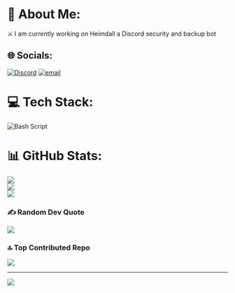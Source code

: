 # 💫 About Me:
⚔️ I am currently working on Heimdall a Discord security and backup bot


## 🌐 Socials:
[![Discord](https://img.shields.io/badge/Discord-%237289DA.svg?logo=discord&logoColor=white)](https://discord.gg/discord.gg/ncshosting) [![email](https://img.shields.io/badge/Email-D14836?logo=gmail&logoColor=white)](mailto:gvol@ncshosting.org) 

# 💻 Tech Stack:
![Bash Script](https://img.shields.io/badge/bash_script-%23121011.svg?style=for-the-badge&logo=gnu-bash&logoColor=white)
# 📊 GitHub Stats:
![](https://github-readme-stats.vercel.app/api?username=Gvolexe&theme=aura&hide_border=false&include_all_commits=true&count_private=true)<br/>
![](https://nirzak-streak-stats.vercel.app/?user=Gvolexe&theme=aura&hide_border=false)<br/>
![](https://github-readme-stats.vercel.app/api/top-langs/?username=Gvolexe&theme=aura&hide_border=false&include_all_commits=true&count_private=true&layout=compact)

### ✍️ Random Dev Quote
![](https://quotes-github-readme.vercel.app/api?type=horizontal&theme=tokyonight)

### 🔝 Top Contributed Repo
![](https://github-contributor-stats.vercel.app/api?username=Gvolexe&limit=5&theme=blueberry&combine_all_yearly_contributions=true)

---
[![](https://visitcount.itsvg.in/api?id=Gvolexe&icon=10&color=2)](https://visitcount.itsvg.in)

<!-- Proudly created with GPRM ( https://gprm.itsvg.in ) -->
